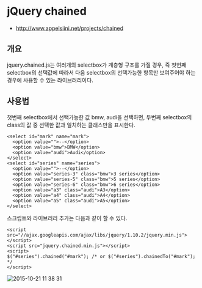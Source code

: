# jQuery chained

- http://www.appelsiini.net/projects/chained

## 개요



jquery.chained.js는 여러개의 selectbox가 계층형 구조를 가질 경우, 즉 첫번째 selectbox의 선택값에 따라서 다음 selectbox의 선택가능한 항목만 보여주어야 하는 경우에 사용할 수 있는 라이브러리이다.

## 사용법


첫번째 selectbox에서 선택가능한 값 bmw, audi을 선택하면, 두번째 selectbox의 class의 값 중 선택한 값과 일치하는 클래스만을 표시한다.

```
<select id="mark" name="mark">
  <option value="">--</option>
  <option value="bmw">BMW</option>
  <option value="audi">Audi</option>
</select>
<select id="series" name="series">
  <option value="">--</option>
  <option value="series-3" class="bmw">3 series</option>
  <option value="series-5" class="bmw">5 series</option>
  <option value="series-6" class="bmw">6 series</option>
  <option value="a3" class="audi">A3</option>
  <option value="a4" class="audi">A4</option>
  <option value="a5" class="audi">A5</option>
</select>
```

스크립트와 라이브러리 추가는 다음과 같이 할 수 있다.

```
<script src="//ajax.googleapis.com/ajax/libs/jquery/1.10.2/jquery.min.js"></script>
<script src="jquery.chained.min.js"></script>
<script>
$("#series").chained("#mark"); /* or $("#series").chainedTo("#mark"); */
</script>
```

![2015-10-21 11 38 31](https://cloud.githubusercontent.com/assets/3116341/10639774/dea60b64-784c-11e5-81cd-079e6119b73b.png)

